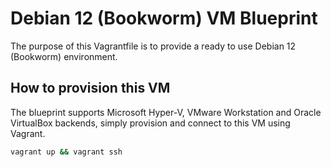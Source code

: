 # Debian 12 (Bookworm) VM Blueprint

The purpose of this Vagrantfile is to provide a ready to use Debian 12 (Bookworm) environment.

## How to provision this VM

The blueprint supports Microsoft Hyper-V, VMware Workstation and Oracle VirtualBox backends, simply provision and connect to this VM using Vagrant.

```bash
vagrant up && vagrant ssh
```
